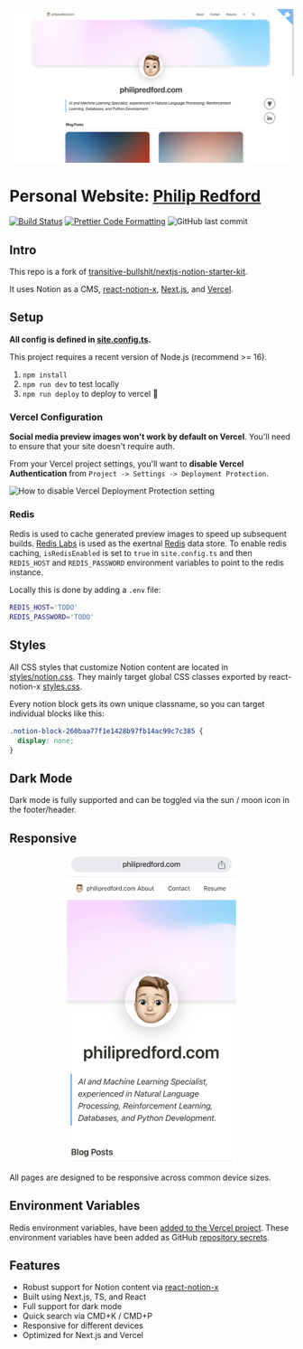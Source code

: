 <p align="center">
  <a href="https://philipredford.com/">
    <img alt="Example article page" src="public/assets/example_page.png" width="689">
  </a>
</p>


# Personal Website: [Philip Redford](https://philipredford.com/)

[![Build Status](https://github.com/transitive-bullshit/nextjs-notion-starter-kit/actions/workflows/build.yml/badge.svg)](https://github.com/philiprj/personal_website1.0/actions/workflows/build.yml) 
[![Prettier Code Formatting](https://img.shields.io/badge/code_style-prettier-brightgreen.svg)](https://prettier.io)
![GitHub last commit](https://img.shields.io/github/last-commit/philiprj/personal_website1.0?logo=hey)

## Intro

This repo is a fork of [transitive-bullshit/nextjs-notion-starter-kit](https://github.com/transitive-bullshit/nextjs-notion-starter-kit).

It uses Notion as a CMS, [react-notion-x](https://github.com/NotionX/react-notion-x), [Next.js](https://nextjs.org/), and [Vercel](https://vercel.com).

## Setup

**All config is defined in [site.config.ts](./site.config.ts).**

This project requires a recent version of Node.js (recommend >= 16).

1. `npm install`
2. `npm run dev` to test locally
3. `npm run deploy` to deploy to vercel 💪

### Vercel Configuration

**Social media preview images won't work by default on Vercel**. You'll need to ensure that your site doesn't require auth.

From your Vercel project settings, you'll want to **disable Vercel Authentication** from `Project -> Settings -> Deployment Protection`.

![How to disable Vercel Deployment Protection setting](https://github.com/user-attachments/assets/a1eb5a1f-da7a-497e-b4f6-f7e851a6cd8a 'How to disable Vercel Deployment Protection setting which causes social media preview image endpoint to return 401 Unauthorized')

### Redis

Redis is used to cache generated preview images to speed up subsequent builds. [Redis Labs](https://redis.com) is used as the exertnal [Redis](https://redis.io) data store. To enable redis caching, `isRedisEnabled` is set to `true` in `site.config.ts` and then `REDIS_HOST` and `REDIS_PASSWORD` environment variables to point to the redis instance.

Locally this is done by adding a `.env` file:

```bash
REDIS_HOST='TODO'
REDIS_PASSWORD='TODO'
```

## Styles

All CSS styles that customize Notion content are located in [styles/notion.css](./styles/notion.css). They mainly target global CSS classes exported by react-notion-x [styles.css](https://github.com/NotionX/react-notion-x/blob/master/packages/react-notion-x/src/styles.css).

Every notion block gets its own unique classname, so you can target individual blocks like this:

```css
.notion-block-260baa77f1e1428b97fb14ac99c7c385 {
  display: none;
}
```

## Dark Mode

Dark mode is fully supported and can be toggled via the sun / moon icon in the footer/header.

## Responsive

<p align="center">
  <img alt="Mobile article page" src="public/assets/mobile.jpg" width="300">
</p>

All pages are designed to be responsive across common device sizes.

## Environment Variables

Redis environment variables, have been [added to the Vercel project](https://vercel.com/docs/concepts/projects/environment-variables). These environment variables have been added as GitHub [repository secrets](https://docs.github.com/en/actions/security-guides/encrypted-secrets).

## Features

- Robust support for Notion content via [react-notion-x](https://github.com/NotionX/react-notion-x)
- Built using Next.js, TS, and React
- Full support for dark mode
- Quick search via CMD+K / CMD+P
- Responsive for different devices
- Optimized for Next.js and Vercel
